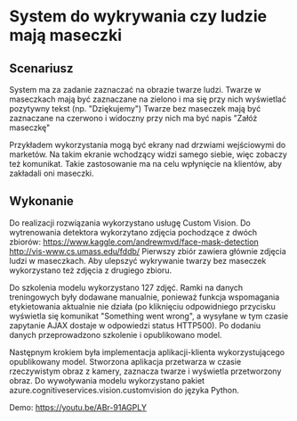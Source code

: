 # System do wykrywania czy ludzie mają maseczki

## Scenariusz

System ma za zadanie zaznaczać na obrazie twarze ludzi. 
Twarze w maseczkach mają być zaznaczane na zielono i ma się przy nich wyświetlać pozytywny tekst (np. "Dziękujemy")
Twarze bez maseczek mają być zaznaczane na czerwono i widoczny przy nich ma być napis "Załóż maseczkę"

Przykładem wykorzystania mogą być ekrany nad drzwiami wejściowymi do marketów. 
Na takim ekranie wchodzący widzi samego siebie, więc zobaczy też komunikat.
Takie zastosowanie ma na celu wpłynięcie  na klientów, aby zakładali oni maseczki.

## Wykonanie

Do realizacji rozwiązania wykorzystano usługę Custom Vision.
Do wytrenowania detektora wykorzytano zdjęcia pochodzące  z dwóch zbiorów:
https://www.kaggle.com/andrewmvd/face-mask-detection
http://vis-www.cs.umass.edu/fddb/
Pierwszy zbiór zawiera głównie zdjęcia ludzi w maseczkach. Aby ulepszyć wykrywanie twarzy bez maseczek wykorzystano też zdjęcia z drugiego zbioru.

Do szkolenia modelu wykorzystano 127 zdjęć.
Ramki na danych treningowych były dodawane manualnie, ponieważ funkcja wspomagania etykietowania aktualnie nie działa (po kliknięciu odpowidniego przycisku wyświetla się komunikat "Something went wrong", a wysyłane w tym czasie zapytanie AJAX dostaje w odpowiedzi status HTTP500).
Po dodaniu danych przeprowadzono szkolenie i opublikowano model. 

Następnym krokiem była implementacja aplikacji-klienta wykorzystującego opublikowany model.
Stworzona aplikacja przetwarza w czasie rzeczywistym obraz z kamery, zaznacza twarze i wyświetla przetworzony obraz.
Do wywoływania modelu wykorzystano pakiet azure.cognitiveservices.vision.customvision do języka Python. 

Demo:
https://youtu.be/ABr-91AGPLY